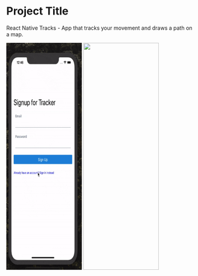 # Project Title

React Native Tracks - App that tracks your movement and draws a path on a map.

<img src="signin.gif" width="200" height="600" />
<img src="tracls.gif" width="200" height="600" />
